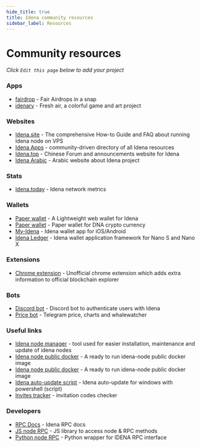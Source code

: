 ```yaml
---
hide_title: true
title: Idena community resources
sidebar_label: Resources
---
```


# Community resources

_Click `Edit this page` below to add your project_

### Apps

- [fairdrop](https://fairdrop.io/) - Fair Airdrops in a snap
- [idenary](https://idenary.com/) - Fresh air, a colorful game and art project

### Websites

- [Idena.site](https://idena.site/) - The comprehensive How-to Guide and FAQ about running Idena node on VPS
- [Idena Apps](https://idena-apps.org/) - community-driven directory of all Idena resources
- [Idena.top](http://idena.top/) - Chinese Forum and announcements website for Idena
- [Idena Arabic](https://idena-ar.com/) - Arabic website about Idena project

### Stats

- [Idena.today](https://idena.today/) - Idena network metrics

### Wallets

- [Paper wallet](https://pocket.idena.dev/#/) - A Lightweight web wallet for Idena
- [Paper wallet](https://angainordev.github.io/DnaMask/) - Paper wallet for DNA crypto currency
- [My-Idena](https://github.com/redDwarf03/my-idena/releases) - Idena wallet app for iOS/Android
- [Idena Ledger](https://github.com/idelse/idena-ledger) - Idena wallet application framework for Nano S and Nano X

### Extensions

- [Chrome extension](https://chrome.google.com/webstore/detail/kjofkncddljaibaboapilmhoanacaoil/) - Unofficial chrome extension which adds extra information to official blockchain explorer

### Bots

- [Discord bot](https://github.com/iyomisc/idenauth) - Discord bot to authenticate users with Idena
- [Price bot](https://t.me/idenarobot) - Telegram price, charts and whalewatcher

### Useful links

- [Idena node manager](https://gitlab.com/crackowich/idena-manager) - tool used for easier installation, maintenance and update of idena nodes
- [Idena node public docker](https://hub.docker.com/r/rinzlerfr/idena-node) - A ready to run idena-node public docker image
- [Idena node public docker](https://hub.docker.com/repository/docker/idenadev/idena) - A ready to run idena-node public docker image
- [Idena auto-update script](https://github.com/codev911/idena-autoupdate-windows) - Idena auto-update for windows with powershell (script)
- [Invites tracker](https://realmahmoud.github.io/InvitesTracker/) - invitation codes checker

### Developers

- [RPC Docs](https://www.idelse.com/idena/idena) - Idena RPC docs
- [JS node RPC](https://idena.gitbook.io/idelse/idena-js/quick-start) - JS library to access node & RPC methods
- [Python node RPC](https://github.com/Endogen/idena-api) - Python wrapper for IDENA RPC interface
